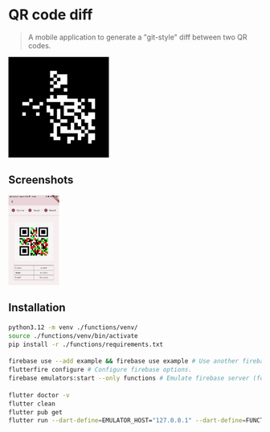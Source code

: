 # QR code diff

> A mobile application to generate a "git-style" diff between two QR codes.

<img src="https://github.com/lusimeon/qrcode-diff/blob/gh-pages/_images/logo.jpg" width="200">

## Screenshots

<img src="https://github.com/lusimeon/qrcode-diff/blob/gh-pages/_images/qrcode_result.jpg" width="20%">

## Installation

```bash
python3.12 -m venv ./functions/venv/
source ./functions/venv/bin/activate
pip install -r ./functions/requirements.txt

firebase use --add example && firebase use example # Use another firebase project if needed.
flutterfire configure # Configure firebase options.
firebase emulators:start --only functions # Emulate firebase server (for dev env).

flutter doctor -v
flutter clean
flutter pub get
flutter run --dart-define=EMULATOR_HOST="127.0.0.1" --dart-define=FUNCTIONS_EMULATOR_PORT="5001"
```

